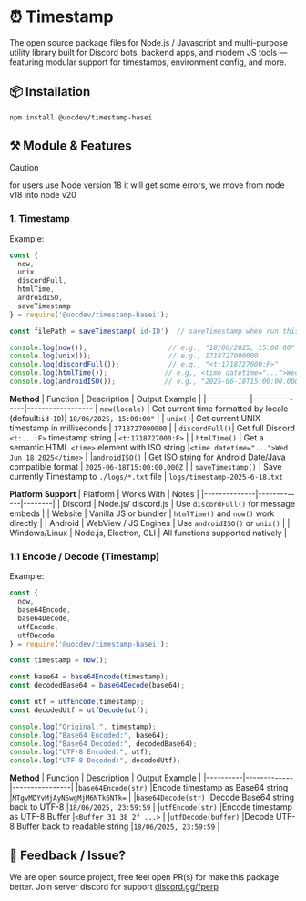 #  ⏰ Timestamp
The open source package files for Node.js / Javascript and multi-purpose utility library built for Discord bots, backend apps, and modern JS tools — featuring modular support for timestamps, environment config, and more.

## 📦 Installation

```bash
npm install @uocdev/timestamp-hasei
```

## ⚒️ Module & Features 
> [!CAUTION]
> for users use Node version 18 it will get some errors, we move from node v18 into node v20
### 1. Timestamp 
Example:
```js
const {
  now,
  unix,
  discordFull,
  htmlTime,
  androidISO,
  saveTimestamp
} = require('@uocdev/timestamp-hasei');

const filePath = saveTimestamp('id-ID')  // saveTimestamp when run this script

console.log(now());                    // e.g., "18/06/2025, 15:00:00"
console.log(unix());                   // e.g., 1718727000000
console.log(discordFull());            // e.g., "<t:1718727000:F>"
console.log(htmlTime());              // e.g., <time datetime="...">Wed Jun 18 2025</time>
console.log(androidISO());            // e.g., "2025-06-18T15:00:00.000Z"
```

**Method**
| Function   | Description   | Output Example  |
|------------|---------------|------------------
| `now(locale)` | Get current time formatted by locale (default:`id-ID`)| `18/06/2025, 15:00:00"` |
| `unix()`| Get current UNIX timestamp in milliseconds | `1718727000000` |
| `discordFull()`| Get full Discord `<t:...:F>` timestamp string | `<t:1718727000:F>` |
| `htmlTime()` | Get a semantic HTML `<time>` element with ISO string |`<time datetime="...">Wed Jun 18 2025</time>` |
|`androidISO()` | Get ISO string for Android Date/Java compatible format | `2025-06-18T15:00:00.000Z` |
| `saveTimestamp()` | Save currently Timestamp to `./logs/*.txt` file | `logs/timestamp-2025-6-18.txt`


**Platform Support**
| Platform     | Works With  | Notes  |
|--------------|-------------|--------|
| Discord | Node.js/ discord.js | Use `discordFull()` for message embeds |
| Website | Vanilla JS or bundler | `htmlTime()` and `now()` work directly |
| Android | WebView / JS Engines | Use `androidISO()` or `unix()` |
| Windows/Linux | Node.js, Electron, CLI | All functions supported natively |

### 1.1 Encode / Decode (Timestamp)
Example:
```js
const {
  now,
  base64Encode,
  base64Decode,
  utfEncode,
  utfDecode
} = require('@uocdev/timestamp-hasei');

const timestamp = now();

const base64 = base64Encode(timestamp);
const decodedBase64 = base64Decode(base64);

const utf = utfEncode(timestamp);
const decodedUtf = utfDecode(utf);

console.log("Original:", timestamp);
console.log("Base64 Encoded:", base64);
console.log("Base64 Decoded:", decodedBase64);
console.log("UTF-8 Encoded:", utf);
console.log("UTF-8 Decoded:", decodedUtf);
```
**Method**
| Function | Description | Output Example |
|----------|-------------|----------------|
|`base64Encode(str)` |Encode timestamp as Base64 string |`MTgvMDYvMjAyNSwgMjM6NTk6NTk=` |
|`base64Decode(str)` |Decode Base64 string back to UTF-8 |`18/06/2025, 23:59:59` |
|`utfEncode(str)` |Encode timestamp as UTF-8 Buffer |`<Buffer 31 38 2f ...>` |
|`utfDecode(buffer)` |Decode UTF-8 Buffer back to readable string |`18/06/2025, 23:59:59` |

## 💬 Feedback / Issue?
We are open source project, free feel open PR(s) for make this package better.
Join server discord for support [discord.gg/fperp](https://discord.gg/wQmKyRm5rx)
